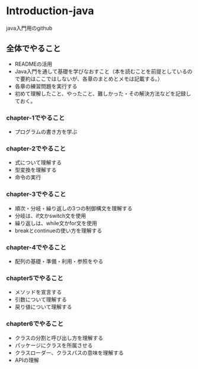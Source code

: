 # Introduction-java
java入門用のgithub

## 全体でやること
- READMEの活用
- Java入門を通して基礎を学びなおすこと（本を読むことを前提としているので要約はここではしないが、各章のまとめとメモは記載する。）
- 各章の練習問題を実行する
- 初めて理解したこと、やったこと、難しかった・その解決方法などを記録しておく。

### chapter-1でやること
- プログラムの書き方を学ぶ

### chapter-2でやること
- 式について理解する
- 型変換を理解する
- 命令の実行

### chapter-3でやること
- 順次・分岐・繰り返しの3つの制御構文を理解する
- 分岐は、if文かswitch文を使用
- 繰り返しは、while文かfor文を使用
- breakとcontinueの使い方を理解する

### chapter-4でやること
- 配列の基礎・準備・利用・参照をやる

### chapter5でやること
- メソッドを宣言する
- 引数について理解する
- 戻り値について理解する

### chapter6でやること
- クラスの分割と呼び出し方を理解する
- パッケージにクラスを所属させる
- クラスローダー、クラスパスの意味を理解する
- APIの理解
